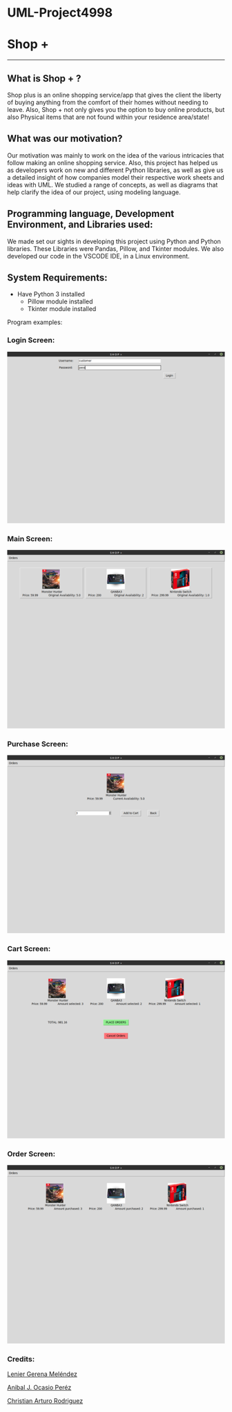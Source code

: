 # UML-Project4998

# Shop +
--- 
## What is Shop + ?

Shop plus is an online shopping service/app that gives the client the liberty of buying anything from the comfort of their homes without needing to leave. Also, Shop + not only gives you the option to buy online products, but also Physical items that are not found within your residence area/state!

## What was our motivation?

Our motivation was mainly to work on the idea of the various intricacies that follow making an online shopping service. Also, this project has helped us as developers work on new and different Python libraries, as well as give us a detailed insight of how companies model their respective work sheets and ideas with UML. We studied a range of concepts, as well as diagrams that help clarify the idea of our project, using modeling language.

## Programming language, Development Environment, and Libraries used:

We made set our sights in developing this project using Python and Python libraries. These Libraries were Pandas, Pillow, and Tkinter modules. We also developed our code in the VSCODE IDE, in a Linux environment.

## System Requirements:

* Have Python 3 installed
  * Pillow module installed
  * Tkinter module installed

Program examples:

### Login Screen:
![Login_Screen](https://github.com/Suaniel/UML-Project4998/blob/GUI/Example_images/Shop_plus_login_example.png)
### Main Screen:
![Main_Screen](https://github.com/Suaniel/UML-Project4998/blob/GUI/Example_images/Shop_plus_mainScreen_example.png)
### Purchase Screen:
![Purchase_Screen](https://github.com/Suaniel/UML-Project4998/blob/GUI/Example_images/Shop_plus_purchaseScreen_example.png)
### Cart Screen:
![Cart_Screen](https://github.com/Suaniel/UML-Project4998/blob/GUI/Example_images/Shop_plus_cartScreen_example.png)
### Order Screen:
![Order_Screen](https://github.com/Suaniel/UML-Project4998/blob/GUI/Example_images/Shop_plus_orderScreen_example.png)


### Credits:

[Lenier Gerena Meléndez](https://github.com/Suaniel "Lenier's Github")

[Anibal J. Ocasio Peréz](https://github.com/anibal19)

[Christian Arturo Rodriguez](https://github.com/Sn1ks)
